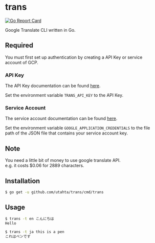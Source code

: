 # trans

[![Go Report Card](https://goreportcard.com/badge/github.com/utahta/trans)](https://goreportcard.com/report/github.com/utahta/trans)

Google Translate CLI written in Go.

## Required

You must first set up authentication by creating a API Key or service account of GCP.

### API Key

The API Key documentation can be found [here](https://cloud.google.com/translate/docs/auth#using_an_api_key).

Set the environment variable `TRANS_API_KEY` to the API Key.

### Service Account

The service account documentation can be found [here](https://cloud.google.com/iam/docs/creating-managing-service-accounts).

Set the environment variable `GOOGLE_APPLICATION_CREDENTIALS` to the file path of the JSON file that contains your service account key.

## Note

You need a little bit of money to use google translate API.  
e.g. it costs $0.06 for 2889 characters.

## Installation

```sh
$ go get -u github.com/utahta/trans/cmd/trans
```

## Usage

```sh
$ trans -t en こんにちは
Hello
```
```sh
$ trans -t ja this is a pen
これはペンです
```

